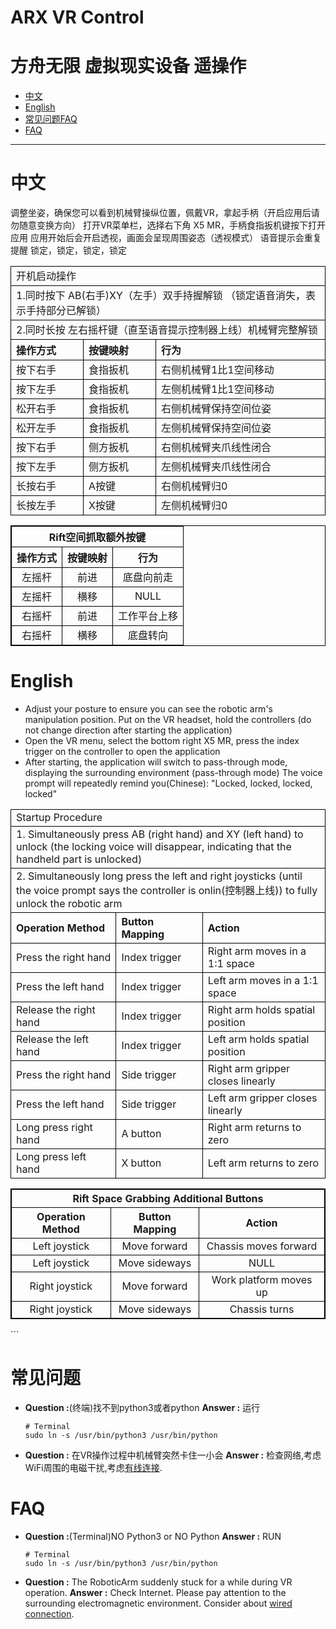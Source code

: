 # ARX VR Control

# 方舟无限 虚拟现实设备 遥操作

- [中文](#中文)
- [English](#english)
- [常见问题FAQ](#常见问题)
- [FAQ](#FAQ)

---

# 中文


调整坐姿，确保您可以看到机械臂操纵位置，佩戴VR，拿起手柄（开启应用后请勿随意变换方向）
打开VR菜单栏，选择右下角 X5 MR，手柄食指扳机键按下打开应用
应用开始后会开启透视，画面会呈现周围姿态（透视模式）
语音提示会重复提醒 锁定，锁定，锁定，锁定

<table style="width:100%; border-collapse: collapse; text-align: left;">
    <tr>
        <td colspan="3" style="border: 1px solid black;">开机启动操作</td>
    </tr>
    <tr>
        <td colspan="3" style="border: 1px solid black;">1.同时按下 AB(右手)XY（左手）双手持握解锁 （锁定语音消失，表示手持部分已解锁）</td>
    </tr>
    <tr>
        <td colspan="3" style="border: 1px solid black;">2.同时长按 左右摇杆键（直至语音提示控制器上线）机械臂完整解锁</td>
    </tr>
    <tr>
        <th style="border: 1px solid black;">操作方式</th>
        <th style="border: 1px solid black;">按键映射</th>
        <th style="border: 1px solid black;">行为</th>
    </tr>
    <tr>
        <td style="border: 1px solid black;">按下右手</td>
        <td style="border: 1px solid black;">食指扳机</td>
        <td style="border: 1px solid black;">右侧机械臂1比1空间移动</td>
    </tr>
    <tr>
        <td style="border: 1px solid black;">按下左手</td>
        <td style="border: 1px solid black;">食指扳机</td>
        <td style="border: 1px solid black;">左侧机械臂1比1空间移动</td>
    </tr>
    <tr>
        <td style="border: 1px solid black;">松开右手</td>
        <td style="border: 1px solid black;">食指扳机</td>
        <td style="border: 1px solid black;">右侧机械臂保持空间位姿</td>
    </tr>
    <tr>
        <td style="border: 1px solid black;">松开左手</td>
        <td style="border: 1px solid black;">食指扳机</td>
        <td style="border: 1px solid black;">左侧机械臂保持空间位姿</td>
    </tr>
    <tr>
        <td style="border: 1px solid black;">按下右手</td>
        <td style="border: 1px solid black;">侧方扳机</td>
        <td style="border: 1px solid black;">右侧机械臂夹爪线性闭合</td>
    </tr>
    <tr>
        <td style="border: 1px solid black;">按下左手</td>
        <td style="border: 1px solid black;">侧方扳机</td>
        <td style="border: 1px solid black;">左侧机械臂夹爪线性闭合</td>
    </tr>
    <tr>
        <td style="border: 1px solid black;">长按右手</td>
        <td style="border: 1px solid black;">A按键</td>
        <td style="border: 1px solid black;">右侧机械臂归0</td>
    </tr>
    <tr>
        <td style="border: 1px solid black;">长按左手</td>
        <td style="border: 1px solid black;">X按键</td>
        <td style="border: 1px solid black;">左侧机械臂归0</td>
    </tr>
</table>

<table style="width: 100%; text-align: center; border: 1px solid black; border-collapse: collapse;">
  <tr>
    <th colspan="3" style="font-weight: bold; border: 1px solid black;">Rift空间抓取额外按键</th>
  </tr>
  <tr>
    <th style="border: 1px solid black;">操作方式</th>
    <th style="border: 1px solid black;">按键映射</th>
    <th style="border: 1px solid black;">行为</th>
  </tr>
  <tr>
    <td style="border: 1px solid black;">左摇杆</td>
    <td style="border: 1px solid black;">前进</td>
    <td style="border: 1px solid black;">底盘向前走</td>
  </tr>
  <tr>
    <td style="border: 1px solid black;">左摇杆</td>
    <td style="border: 1px solid black;">横移</td>
    <td style="border: 1px solid black;">NULL</td>
  </tr>
  <tr>
    <td style="border: 1px solid black;">右摇杆</td>
    <td style="border: 1px solid black;">前进</td>
    <td style="border: 1px solid black;">工作平台上移</td>
  </tr>
  <tr>
    <td style="border: 1px solid black;">右摇杆</td>
    <td style="border: 1px solid black;">横移</td>
    <td style="border: 1px solid black;">底盘转向</td>
  </tr>
</table>

# English


- Adjust your posture to ensure you can see the robotic arm's manipulation position. Put on the VR headset, hold the controllers (do not change direction after starting the application)
- Open the VR menu, select the bottom right X5 MR, press the index trigger on the controller to open the application
- After starting, the application will switch to pass-through mode, displaying the surrounding environment (pass-through mode)
  The voice prompt will repeatedly remind you(Chinese): "Locked, locked, locked, locked"

<table style="width:100%; border-collapse: collapse; text-align: left;"> <tr> <td colspan="3" style="border: 1px solid black;">Startup Procedure</td> </tr> <tr> <td colspan="3" style="border: 1px solid black;">1. Simultaneously press AB (right hand) and XY (left hand) to unlock (the locking voice will disappear, indicating that the handheld part is unlocked)</td> </tr> <tr> <td colspan="3" style="border: 1px solid black;">2. Simultaneously long press the left and right joysticks (until the voice prompt says the controller is onlin(控制器上线)) to fully unlock the robotic arm</td> </tr> <tr> <th style="border: 1px solid black;">Operation Method</th> <th style="border: 1px solid black;">Button Mapping</th> <th style="border: 1px solid black;">Action</th> </tr> <tr> <td style="border: 1px solid black;">Press the right hand</td> <td style="border: 1px solid black;">Index trigger</td> <td style="border: 1px solid black;">Right arm moves in a 1:1 space</td> </tr> <tr> <td style="border: 1px solid black;">Press the left hand</td> <td style="border: 1px solid black;">Index trigger</td> <td style="border: 1px solid black;">Left arm moves in a 1:1 space</td> </tr> <tr> <td style="border: 1px solid black;">Release the right hand</td> <td style="border: 1px solid black;">Index trigger</td> <td style="border: 1px solid black;">Right arm holds spatial position</td> </tr> <tr> <td style="border: 1px solid black;">Release the left hand</td> <td style="border: 1px solid black;">Index trigger</td> <td style="border: 1px solid black;">Left arm holds spatial position</td> </tr> <tr> <td style="border: 1px solid black;">Press the right hand</td> <td style="border: 1px solid black;">Side trigger</td> <td style="border: 1px solid black;">Right arm gripper closes linearly</td> </tr> <tr> <td style="border: 1px solid black;">Press the left hand</td> <td style="border: 1px solid black;">Side trigger</td> <td style="border: 1px solid black;">Left arm gripper closes linearly</td> </tr> <tr> <td style="border: 1px solid black;">Long press right hand</td> <td style="border: 1px solid black;">A button</td> <td style="border: 1px solid black;">Right arm returns to zero</td> </tr> <tr> <td style="border: 1px solid black;">Long press left hand</td> <td style="border: 1px solid black;">X button</td> <td style="border: 1px solid black;">Left arm returns to zero</td> </tr> </table> <table style="width: 100%; text-align: center; border: 1px solid black; border-collapse: collapse;"> <tr> <th colspan="3" style="font-weight: bold; border: 1px solid black;">Rift Space Grabbing Additional Buttons</th> </tr> <tr> <th style="border: 1px solid black;">Operation Method</th> <th style="border: 1px solid black;">Button Mapping</th> <th style="border: 1px solid black;">Action</th> </tr> <tr> <td style="border: 1px solid black;">Left joystick</td> <td style="border: 1px solid black;">Move forward</td> <td style="border: 1px solid black;">Chassis moves forward</td> </tr> <tr> <td style="border: 1px solid black;">Left joystick</td> <td style="border: 1px solid black;">Move sideways</td> <td style="border: 1px solid black;">NULL</td> </tr> <tr> <td style="border: 1px solid black;">Right joystick</td> <td style="border: 1px solid black;">Move forward</td> <td style="border: 1px solid black;">Work platform moves up</td> </tr> <tr> <td style="border: 1px solid black;">Right joystick</td> <td style="border: 1px solid black;">Move sideways</td> <td style="border: 1px solid black;">Chassis turns</td> </tr> </table> ```

# 常见问题

- __Question :__(终端)找不到python3或者python
  __Answer :__ 运行
  ```
  # Terminal
  sudo ln -s /usr/bin/python3 /usr/bin/python
  ```
- __Question :__ 在VR操作过程中机械臂突然卡住一小会
  __Answer :__ 检查网络,考虑WiFi周围的电磁干扰,考虑[有线连接](#如果追求极致低延迟可以考虑有线连接).

# FAQ

- __Question :__(Terminal)NO Python3 or NO Python
  __Answer :__ RUN
  ```
  # Terminal
  sudo ln -s /usr/bin/python3 /usr/bin/python
  ```
- __Question :__ The RoboticArm suddenly stuck for a while during VR operation.
  __Answer :__ Check Internet. Please pay attention to the surrounding electromagnetic environment. Consider about [wired connection](#if-you-want-the-ultimate-latency-you-can-consider-a-wired-connection).
